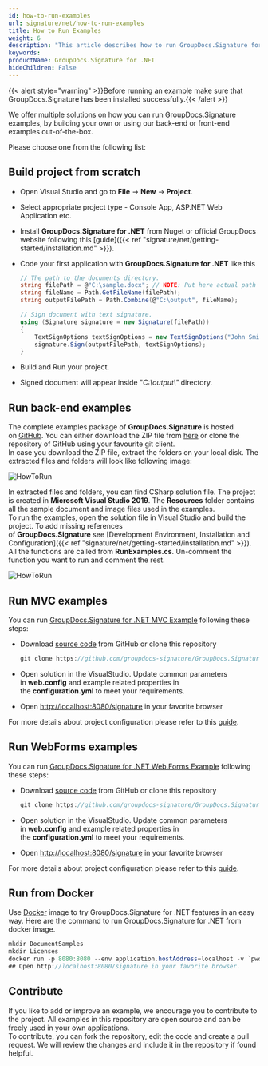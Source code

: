 ```yaml
---
id: how-to-run-examples
url: signature/net/how-to-run-examples
title: How to Run Examples
weight: 6
description: "This article describes how to run GroupDocs.Signature for .NET code examples."
keywords: 
productName: GroupDocs.Signature for .NET
hideChildren: False
---
```

{{< alert style="warning" >}}Before running an example make sure that GroupDocs.Signature has been installed successfully.{{< /alert >}}

We offer multiple solutions on how you can run GroupDocs.Signature examples, by building your own or using our back-end or front-end examples out-of-the-box.

Please choose one from the following list:

## Build project from scratch

* Open Visual Studio and go to **File** -> **New** -> **Project**.
* Select appropriate project type - Console App, ASP.NET Web Application etc.
* Install **GroupDocs.Signature for .NET** from Nuget or official GroupDocs website following this [guide]({{< ref "signature/net/getting-started/installation.md" >}}).
* Code your first application with **GroupDocs.Signature for .NET** like this

    ```csharp
    // The path to the documents directory.
    string filePath = @"C:\sample.docx"; // NOTE: Put here actual path for your document
    string fileName = Path.GetFileName(filePath);
    string outputFilePath = Path.Combine(@"C:\output", fileName);

    // Sign document with text signature.
    using (Signature signature = new Signature(filePath))
    {
        TextSignOptions textSignOptions = new TextSignOptions("John Smith");
        signature.Sign(outputFilePath, textSignOptions);
    }
    ```

* Build and Run your project.
* Signed document will appear inside "*C:\\output\\"* directory.

## Run back-end examples

The complete examples package of **GroupDocs.Signature** is hosted on [GitHub](https://github.com/groupdocs-signature/GroupDocs.Signature-for-.NET). You can either download the ZIP file from [here](https://github.com/groupdocs-signature/GroupDocs.Signature-for-.NET/archive/master.zip) or clone the repository of GitHub using your favourite git client.  
In case you download the ZIP file, extract the folders on your local disk. The extracted files and folders will look like following image:

![HowToRun](signature/net/images/how-to-run-examples.png)

In extracted files and folders, you can find CSharp solution file. The project is created in **Microsoft Visual Studio 2019**. The **Resources** folder contains all the sample document and image files used in the examples.  
To run the examples, open the solution file in Visual Studio and build the project. To add missing references of **GroupDocs.Signature** see [Development Environment, Installation and Configuration]({{< ref "signature/net/getting-started/installation.md" >}}). All the functions are called from **RunExamples.cs**.
Un-comment the function you want to run and comment the rest.

![HowToRun](signature/net/images/how-to-run-examples_1.png)

## Run MVC examples

You can run [GroupDocs.Signature for .NET MVC Example](https://github.com/groupdocs-signature/GroupDocs.Signature-for-.NET-MVC) following these steps:

* Download [source code](https://github.com/groupdocs-signature/GroupDocs.https://github.com/groupdocs-signature/GroupDocs.Signature-for-.NET-MVC-for-.NET-MVC/archive/master.zip) from GitHub or clone this repository

    ```csharp
    git clone https://github.com/groupdocs-signature/GroupDocs.Signature-for-.NET-MVC
    ```

* Open solution in the VisualStudio. Update common parameters in **web.config** and example related properties in the **configuration.yml** to meet your requirements.
* Open [http://localhost:8080/signature](http://localhost:8080/signature) in your favorite browser

For more details about project configuration please refer to this [guide](https://github.com/groupdocs-signature/GroupDocs.Signature-for-.NET-MVC#configuration).

## Run WebForms examples

You can run [GroupDocs.Signature for .NET Web.Forms Example](https://github.com/groupdocs-signature/GroupDocs.Signature-for-.NET-WebForms) following these steps:

* Download [source code](https://github.com/groupdocs-signature/GroupDocs.Signature-for-.NET-WebForms/archive/master.zip) from GitHub or clone this repository

    ```csharp
    git clone https://github.com/groupdocs-signature/GroupDocs.Signature-for-.NET-WebForms
    ```

* Open solution in the VisualStudio. Update common parameters in **web.config** and example related properties in the **configuration.yml** to meet your requirements.
* Open [http://localhost:8080/signature](http://localhost:8080/signature) in your favorite browser

For more details about project configuration please refer to this [guide](https://github.com/groupdocs-signature/GroupDocs.Signature-for-.NET-WebForms#configuration).

## Run from Docker

Use [Docker](https://www.docker.com/) image to try GroupDocs.Signature for .NET features in an easy way. Here are the command to run GroupDocs.Signature for .NET from docker image.

```csharp
mkdir DocumentSamples
mkdir Licenses
docker run -p 8080:8080 --env application.hostAddress=localhost -v `pwd`/DocumentSamples:/home/groupdocs/app/DocumentSamples -v `pwd`/Licenses:/home/groupdocs/app/Licenses groupdocs/signature
## Open http://localhost:8080/signature in your favorite browser.
```

## Contribute

If you like to add or improve an example, we encourage you to contribute to the project. All examples in this repository are open source and can be freely used in your own applications.  
To contribute, you can fork the repository, edit the code and create a pull request. We will review the changes and include it in the repository if found helpful.
